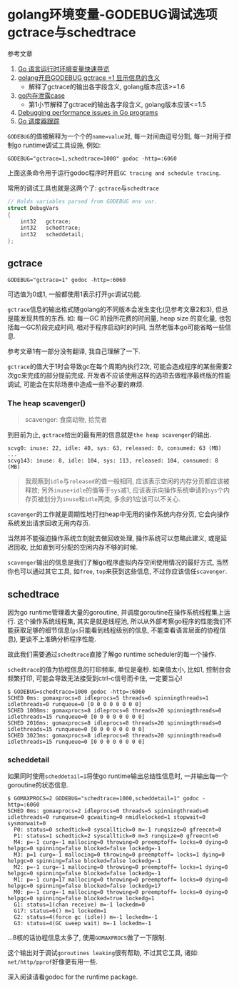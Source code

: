 # golang环境变量-GODEBUG调试选项gctrace与schedtrace

参考文章

1. [Go 语言运行时环境变量快速导览](https://blog.csdn.net/htyu_0203_39/article/details/50852856)
2. [golang开启GODEBUG gctrace =1 显示信息的含义](https://my.oschina.net/u/2374678/blog/799477)
    - 解释了gctrace的输出各字段含义, golang版本应该>=1.6
3. [go内存泄露case](https://blog.csdn.net/chosen0ne/article/details/46939259)
    - 第1小节解释了gctrace的输出各字段含义, golang版本应该<=1.5
4. [Debugging performance issues in Go programs](https://software.intel.com/en-us/blogs/2014/05/10/debugging-performance-issues-in-go-programs)
5. [Go 调度器跟踪](https://colobu.com/2016/04/19/Scheduler-Tracing-In-Go/)

`GODEBUG`的值被解释为一个个的`name=value`对, 每一对间由逗号分割, 每一对用于控制go runtime调试工具设施, 例如: 

```
GODEBUG="gctrace=1,schedtrace=1000" godoc -http=:6060
```

上面这条命令用于运行godoc程序时开启`GC tracing and schedule tracing`.

常用的调试工具也就是这两个了: `gctrace`与`schedtrace`

```c++
// Holds variables parsed from GODEBUG env var.
struct DebugVars
{
	int32	gctrace;
	int32	schedtrace;
	int32	scheddetail;
};
```

## gctrace

```
GODEBUG="gctrace=1" godoc -http=:6060
```

可选值为0或1, 一般都使用1表示打开gc调试功能.

`gctrace`信息的输出格式随golang的不同版本会发生变化(见参考文章2和3), 但总是能发现共性的东西. 如: 每一GC 阶段所花费的时间量, heap size 的变化量, 也包括每一GC阶段完成时间, 相对于程序启动时的时间, 当然老版本go可能省略一些信息.

参考文章1有一部分没有翻译, 我自己理解了一下.

`gctrace`的值大于1时会导致gc在每个周期内执行2次, 可能会造成程序的某些需要2次gc来完成的部分提前完成. 开发者不应该使用这样的选项去做程序最终版的性能调试, 可能会在实际场景中造成一些不必要的麻烦.

### The heap scavenger()

> scavenger: 食腐动物, 拾荒者

到目前为止, `gctrace`给出的最有用的信息就是`the heap scavenger`的输出.

```
scvg0: inuse: 22, idle: 40, sys: 63, released: 0, consumed: 63 (MB)
...
scvg143: inuse: 8, idle: 104, sys: 113, released: 104, consumed: 8 (MB)
```

> 我观察到`idle`与`released`的值一般相同, 应该表示空闲的内存分页都应该被释放; 另外`inuse+idle`的值等于`sys`减1, 应该表示向操作系统申请的`sys`个内存页被划分为`inuse`和`idle`两类, 多余的1应该可以不关心.

`scavenger`的工作就是周期性地打扫heap中无用的操作系统内存分页, 它会向操作系统发出请求回收无用内存页.

当然并不能强迫操作系统立刻就去做回收处理, 操作系统可以忽略此建义, 或是延迟回收, 比如直到可分配的空闲内存不够的时候. 

`scavenger`输出的信息是我们了解go程序虚拟内存空间使用情况的最好方式, 当然你也可以通过其它工具, 如`free`, `top`来获到这些信息, 不过你应该信任`scavenger`.

## schedtrace

因为go runtime管理着大量的goroutine, 并调度goroutine在操作系统线程集上运行. 这个操作系统线程集, 其实是就是线程池, 所以从外部考察go程序的性能我们不能获取足够的细节信息(`ps`只能看到线程级别的信息, 不能查看语言层面的协程信息), 更谈不上准确分析程序性能. 

故此我们需要通过`schedtrace`直接了解go runtime scheduler的每一个操作.

`schedtrace`的值为协程信息的打印频率, 单位是毫秒. 如果值太小, 比如1, 控制台会频繁打印, 可能会导致无法接受到ctrl-c信号而卡住, 一定要当心!

```log
$ GODEBUG=schedtrace=1000 godoc -http=:6060
SCHED 0ms: gomaxprocs=8 idleprocs=5 threads=6 spinningthreads=1 idlethreads=0 runqueue=0 [0 0 0 0 0 0 0 0]
SCHED 1008ms: gomaxprocs=8 idleprocs=8 threads=20 spinningthreads=0 idlethreads=15 runqueue=0 [0 0 0 0 0 0 0 0]
SCHED 2016ms: gomaxprocs=8 idleprocs=8 threads=20 spinningthreads=0 idlethreads=15 runqueue=0 [0 0 0 0 0 0 0 0]
SCHED 3023ms: gomaxprocs=8 idleprocs=8 threads=20 spinningthreads=0 idlethreads=15 runqueue=0 [0 0 0 0 0 0 0 0]
```

### scheddetail

如果同时使用`scheddetail=1`将使go runtime输出总结性信息时, 一并输出每一个goroutine的状态信息.

```log
$ GOMAXPROCS=2 GODEBUG="schedtrace=1000,scheddetail=1" godoc -http=:6060
SCHED 0ms: gomaxprocs=2 idleprocs=0 threads=5 spinningthreads=0 idlethreads=0 runqueue=0 gcwaiting=0 nmidlelocked=1 stopwait=0 sysmonwait=0
  P0: status=0 schedtick=0 syscalltick=0 m=-1 runqsize=0 gfreecnt=0
  P1: status=1 schedtick=2 syscalltick=0 m=3 runqsize=0 gfreecnt=0
  M4: p=-1 curg=-1 mallocing=0 throwing=0 preemptoff= locks=0 dying=0 helpgc=0 spinning=false blocked=false lockedg=-1
  M3: p=1 curg=-1 mallocing=0 throwing=0 preemptoff= locks=1 dying=0 helpgc=0 spinning=false blocked=false lockedg=-1
  M2: p=-1 curg=-1 mallocing=0 throwing=0 preemptoff= locks=1 dying=0 helpgc=0 spinning=false blocked=false lockedg=-1
  M1: p=-1 curg=17 mallocing=0 throwing=0 preemptoff= locks=0 dying=0 helpgc=0 spinning=false blocked=false lockedg=17
  M0: p=-1 curg=-1 mallocing=0 throwing=0 preemptoff= locks=0 dying=0 helpgc=0 spinning=false blocked=true lockedg=1
  G1: status=1(chan receive) m=-1 lockedm=0
  G17: status=6() m=1 lockedm=1
  G2: status=4(force gc (idle)) m=-1 lockedm=-1
  G3: status=4(GC sweep wait) m=-1 lockedm=-1
```

...8核的话协程信息太多了, 使用`GOMAXPROCS`做了一下限制.

这个输出对于调试`goroutines leaking`很有帮助, 不过其它工具, 诸如: `net/http/pprof`好像更有用一些. 
 
深入阅读请看godoc for the runtime package.
